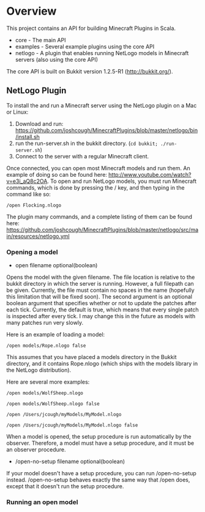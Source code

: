 # Overview

This project contains an API for building Minecraft Plugins in Scala.

  * core - The main API
  * examples - Several example plugins using the core API
  * netlogo - A plugin that enables running NetLogo models in Minecraft servers (also using the core API)

The core API is built on Bukkit version 1.2.5-R1 (http://bukkit.org/). 

## NetLogo Plugin

To install the and run a Minecraft server using the NetLogo plugin on a Mac or Linux:
  
  1. Download and run: https://github.com/joshcough/MinecraftPlugins/blob/master/netlogo/bin/install.sh
  2. run the run-server.sh in the bukkit directory. (`cd bukkit; ./run-server.sh`)
  3. Connect to the server with a regular Minecraft client. 

Once connected, you can open most Minecraft models and run them. An example of doing so can be 
found here: http://www.youtube.com/watch?v=e3i_aQ8c2OA. To open and run NetLogo models, you must 
run Minecraft commands, which is done by pressing the / key, and then typing in the command like so:

    /open Flocking.nlogo

The plugin many commands, and a complete listing of them can be found here: https://github.com/joshcough/MinecraftPlugins/blob/master/netlogo/src/main/resources/netlogo.yml

### Opening a model

  * open filename optional(boolean) 
  
Opens the model with the given filename. The file location is relative to the bukkit directory 
in which the server is running. However, a full filepath can be given. Currently, the file must 
contain no spaces in the name (hopefully this limitation that will be fixed soon). 
The second argument is an optional boolean argument that specifies whether or not to update the 
patches after each tick. Currently, the default is true, which means that every single patch is 
inspected after every tick. I may change this in the future as models with many patches run very slowly.

Here is an example of loading a model:

    /open models/Rope.nlogo false
    
This assumes that you have placed a models directory in the Bukkit directory, 
and it contains Rope.nlogo (which ships with the models library in the NetLogo distribution).
  
Here are several more examples:
  
    /open models/WolfSheep.nlogo
    
    /open models/WolfSheep.nlogo false
    
    /open /Users/jcough/myModels/MyModel.nlogo
    
    /open /Users/jcough/myModels/MyModel.nlogo false
  
When a model is opened, the setup procedure is run automatically by the observer. 
Therefore, a model must have a setup procedure, and it must be an observer procedure.

  * /open-no-setup filename optional(boolean)

If your model doesn't have a setup procedure, you can run /open-no-setup instead. 
/open-no-setup behaves exactly the same way that /open does, except that it doesn't run
the setup procedure.

### Running an open model